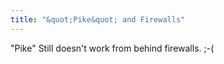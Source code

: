 ```yaml
---
title: "&quot;Pike&quot; and Firewalls"
---
```


&quot;Pike&quot; Still doesn&#39;t work from behind firewalls. ;-(
